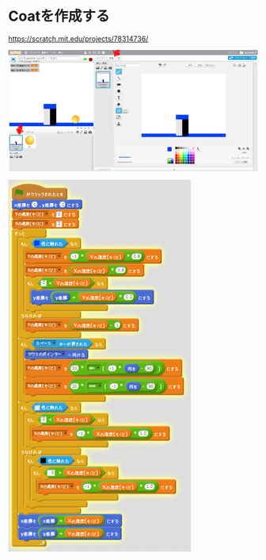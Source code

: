 # Coatを作成する
https://scratch.mit.edu/projects/78314736/

![](coat_001a.png)

![](coat_script_001a.png)